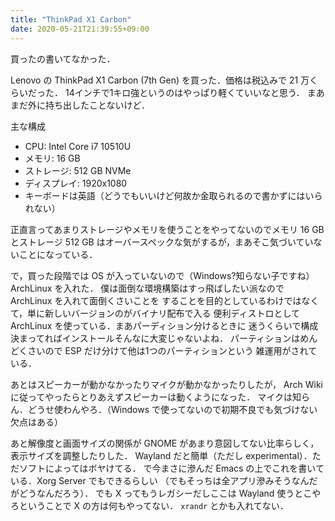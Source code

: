```yaml
---
title: "ThinkPad X1 Carbon"
date: 2020-05-21T21:39:55+09:00
---
```


買ったの書いてなかった．

Lenovo の ThinkPad X1 Carbon (7th Gen) を買った．価格は税込みで 21 万くらいだった．
14インチで1キロ強というのはやっぱり軽くていいなと思う．
まあまだ外に持ち出したことないけど．

主な構成

- CPU: Intel Core i7 10510U
- メモリ: 16 GB
- ストレージ: 512 GB NVMe
- ディスプレイ: 1920x1080
- キーボードは英語（どうでもいいけど何故か金取られるので書かずにはいられない）

正直言ってあまりストレージやメモリを使うことをやってないのでメモリ 16 GB とストレージ
512 GB はオーバースペックな気がするが，まあそこ気づいていないことになっている．

で，買った段階では OS が入っていないので（Windows?知らない子ですね）ArchLinux を入れた．
僕は面倒な環境構築はすっ飛ばしたい派なので ArchLinux を入れて面倒くさいことを
することを目的としているわけではなくて，単に新しいバージョンのがバイナリ配布で入る
便利ディストロとして ArchLinux を使っている．まあパーディション分けるときに
迷うくらいで構成決まってればインストールそんなに大変じゃないよね．
パーティションはめんどくさいので ESP だけ分けて他は1つのパーティションという
雑運用がされている．

あとはスピーカーが動かなかったりマイクが動かなかったりしたが，
Arch Wiki に従ってやったらとりあえずスピーカーは動くようになった．
マイクは知らん．どうせ使わんやろ．（Windows で使ってないので初期不良でも気づけない欠点はある）

あと解像度と画面サイズの関係が GNOME があまり意図してない比率らしく，表示サイズを調整したりした．
Wayland だと簡単（ただし experimental）．ただソフトによってはボヤけてる．
で今まさに滲んだ Emacs の上でこれを書いている．Xorg Server でもできるらしい
（でもそっちは全アプリ滲みそうなんだがどうなんだろう）．
でも X ってもうレガシーだしここは Wayland 使うとこやろということで X の方は何もやってない．
`xrandr` とかも入れてない．
